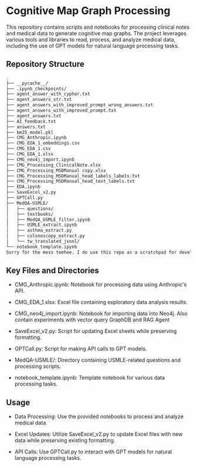 # Cognitive Map Graph Processing
This repository contains scripts and notebooks for processing clinical notes and medical data to generate cognitive map graphs. The project leverages various tools and libraries to read, process, and analyze medical data, including the use of GPT models for natural language processing tasks.
## Repository Structure
```bash
.
├── __pycache__/
├── .ipynb_checkpoints/
├── agent_answer_with_cypher.txt
├── agent_answers_str.txt
├── agent_answers_with_improved_prompt_wrong_answers.txt
├── agent_answers_with_improved_prompt.txt
├── agent_answers.txt
├── AI_feedback.txt
├── answers.txt
├── bm25_model.pkl
├── CMG_Anthropic.ipynb
├── CMG_EDA_1_embeddings.csv
├── CMG_EDA_1.csv
├── CMG_EDA_1.xlsx
├── CMG_neo4j_import.ipynb
├── CMG_Processing_ClinicalNote.xlsx
├── CMG_Processing_MSDManual copy.xlsx
├── CMG_Processing_MSDManual_head_labels_labels.txt
├── CMG_Processing_MSDManual_head_text_labels.txt
├── EDA.ipynb
├── SaveExcel_v2.py
├── GPTCall.py
├── MedQA-USMLE/
│   ├── questions/
│   ├── textbooks/
│   ├── MedQA_USMLE_filter.ipynb
│   ├── USMLE_extract.ipynb
│   ├── asthma_extract.py
│   ├── colonoscopy_extract.py
│   └── tw_translated_jsonl/
└── notebook_template.ipynb
Sorry for the mess teehee. I do use this repo as a scratchpad for developing Retrieval function.
```

## Key Files and Directories
- CMG_Anthropic.ipynb: Notebook for processing data using Anthropic's API.

- CMG_EDA_1.xlsx: Excel file containing exploratory data analysis results.

- CMG_neo4j_import.ipynb: Notebook for importing data into Neo4j. Also contain experiments with vector query GraphDB and RAG Agent

- SaveExcel_v2.py: Script for updating Excel sheets while preserving formatting.

- GPTCall.py: Script for making API calls to GPT models.

- MedQA-USMLE/: Directory containing USMLE-related questions and processing scripts.

- notebook_template.ipynb: Template notebook for various data processing tasks.

## Usage
- Data Processing: Use the provided notebooks to process and analyze medical data.

- Excel Updates: Utilize SaveExcel_v2.py to update Excel files with new data while preserving existing formatting.

- API Calls: Use GPTCall.py to interact with GPT models for natural language processing tasks.